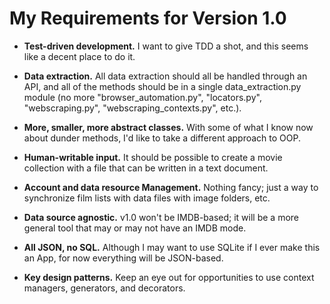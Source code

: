 # My Requirements for Version 1.0

* __Test-driven development.__  I want to give TDD a shot, and this seems like a decent place to do it.

* __Data extraction.__ All data extraction should all be handled through an API, and all of the methods should be in a single data_extraction.py module (no more "browser_automation.py", "locators.py", "webscraping.py", "webscraping_contexts.py", etc.).

* __More, smaller, more abstract classes.__  With some of what I know now about dunder methods, I'd like to take a different approach to OOP.

* __Human-writable input.__  It should be possible to create a movie collection with a file that can be written in a text document.

* __Account and data resource Management.__ Nothing fancy; just a way to synchronize film lists with data files with image folders, etc.

* __Data source agnostic.__  v1.0 won't be IMDB-based; it will be a more general tool that may or may not have an IMDB mode.

* __All JSON, no SQL.__  Although I may want to use SQLite if I ever make this an App, for now everything will be JSON-based.

* __Key design patterns.__  Keep an eye out for opportunities to use context managers, generators, and decorators.
